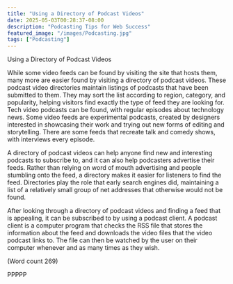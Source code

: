 ```yaml
---
title: "Using a Directory of Podcast Videos"
date: 2025-05-03T00:28:37-08:00
description: "Podcasting Tips for Web Success"
featured_image: "/images/Podcasting.jpg"
tags: ["Podcasting"]
---
```


Using a Directory of Podcast Videos 

While some video feeds can be found by visiting the
site that hosts them, many more are easier found by
visiting a directory of podcast videos. These podcast
video directories maintain listings of podcasts that have
been submitted to them. They may sort the list
according to region, category, and popularity, helping
visitors find exactly the type of feed they are looking
for. Tech video podcasts can be found, with regular
episodes about technology news. Some video feeds are
experimental podcasts, created by designers interested
in showcasing their work and trying out new forms of
editing and storytelling. There are some feeds that
recreate talk and comedy shows, with interviews every
episode.

A directory of podcast videos can help anyone find new
and interesting podcasts to subscribe to, and it can also
help podcasters advertise their feeds. Rather than
relying on word of mouth advertising and people
stumbling onto the feed, a directory makes it easier for
listeners to find the feed. Directories play the role that
early search engines did, maintaining a list of a
relatively small group of net addresses that otherwise
would not be found.

After looking through a directory of podcast videos and
finding a feed that is appealing, it can be subscribed to
by using a podcast client. A podcast client is a computer
program that checks the RSS file that stores the
information about the feed and downloads the video
files that the video podcast links to. The file can then be
watched by the user on their computer whenever and as
many times as they wish.

(Word count 269)

PPPPP
